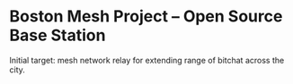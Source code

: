 # Boston Mesh Project – Open Source Base Station

Initial target: mesh network relay for extending range of bitchat across the city.
